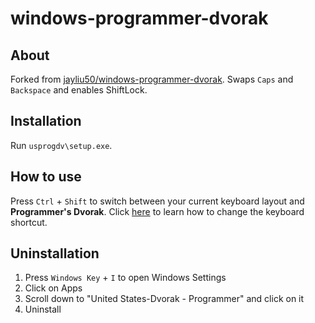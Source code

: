 windows-programmer-dvorak
=========================
About
-----
Forked from [jayliu50/windows-programmer-dvorak](https://github.com/jayliu50/windows-programmer-dvorak). Swaps `Caps` and `Backspace` and enables ShiftLock.

Installation
------------
Run `usprogdv\setup.exe`.

How to use
----------
Press `Ctrl` + `Shift` to switch between your current keyboard layout and **Programmer's Dvorak**. Click [here](https://winaero.com/change-hotkeys-switch-keyboard-layout-windows-10/) to learn how to change the keyboard shortcut.

Uninstallation
--------------
1. Press `Windows Key` + `I` to open Windows Settings
2. Click on Apps
3. Scroll down to "United States-Dvorak - Programmer" and click on it
4. Uninstall